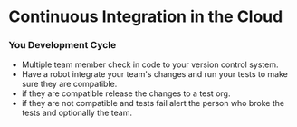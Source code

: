 Continuous Integration in the Cloud
===================================

### You Development Cycle

*  Multiple team member check in code to your version control system.
*  Have a robot integrate your team's changes and run your tests to make
   sure they are compatible.
*  if they are compatible release the changes to a test org.
*  if they are not compatible and tests fail alert the person who broke
   the tests and optionally the team.

